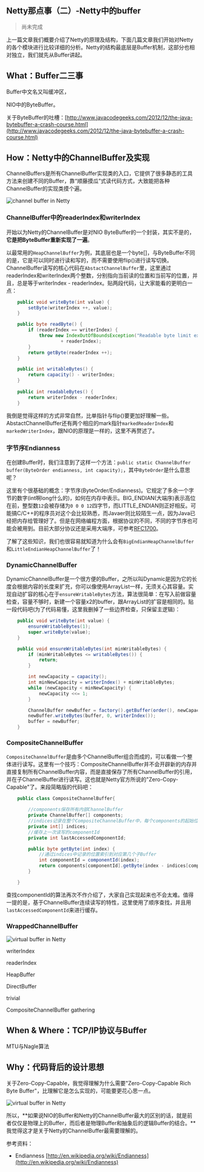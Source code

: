 Netty那点事（二）-Netty中的buffer
--------
>尚未完成

上一篇文章我们概要介绍了Netty的原理及结构，下面几篇文章我们开始对Netty的各个模块进行比较详细的分析。Netty的结构最底层是Buffer机制，这部分也相对独立，我们就先从Buffer讲起。

## What：Buffer二三事

Buffer中文名又叫缓冲区，

NIO中的ByteBuffer。

关于ByteBuffer的吐槽：[http://www.javacodegeeks.com/2012/12/the-java-bytebuffer-a-crash-course.html](http://www.javacodegeeks.com/2012/12/the-java-bytebuffer-a-crash-course.html)

## How：Netty中的ChannelBuffer及实现

ChannelBuffers是所有ChannelBuffer实现类的入口，它提供了很多静态的工具方法来创建不同的Buffer，靠“顺藤摸瓜”式读代码方式，大致能把各种ChannelBuffer的实现类摸个遍。

![channel buffer in Netty][1]


### ChannelBuffer中的readerIndex和writerIndex

开始以为Netty的ChannelBuffer是对NIO ByteBuffer的一个封装，其实不是的，**它是把ByteBuffer重新实现了一遍**。

以最常用的`HeapChannelBuffer`为例，其底层也是一个byte[]，与ByteBuffer不同的是，它是可以同时进行读和写的，而不需要使用flip()进行读写切换。ChannelBuffer读写的核心代码在`AbstactChannelBuffer`里，这里通过readerIndex和writerIndex两个整数，分别指向当前读的位置和当前写的位置，并且，总是等于writerIndex - readerIndex。贴两段代码，让大家能看的更明白一点：

```java
    public void writeByte(int value) {
        setByte(writerIndex ++, value);
    }

    public byte readByte() {
        if (readerIndex == writerIndex) {
            throw new IndexOutOfBoundsException("Readable byte limit exceeded: "
                    + readerIndex);
        }
        return getByte(readerIndex ++);
    }

    public int writableBytes() {
        return capacity() - writerIndex;
    }
    
    public int readableBytes() {
        return writerIndex - readerIndex;
    }
```

我倒是觉得这样的方式非常自然，比单指针与flip()要更加好理解一些。AbstactChannelBuffer还有两个相应的mark指针`markedReaderIndex`和`markedWriterIndex`，跟NIO的原理是一样的，这里不再赘述了。

### 字节序Endianness

在创建Buffer时，我们注意到了这样一个方法：`public static ChannelBuffer buffer(ByteOrder endianness, int capacity);`，其中`ByteOrder`是什么意思呢？

这里有个很基础的概念：字节序(ByteOrder/Endianness)。它规定了多余一个字节的数字(int啊long什么的)，如何在内存中表示。BIG_ENDIAN(大端序)表示高位在前，整型数`12`会被存储为`0 0 0 12`四字节，而LITTLE_ENDIAN则正好相反。可能搞C/C++的程序员对这个会比较熟悉，而Javaer则比较陌生一点，因为Java已经把内存给管理好了。但是在网络编程方面，根据协议的不同，不同的字节序也可能会被用到。目前大部分协议还是采用大端序，可参考[RFC1700](http://tools.ietf.org/html/rfc1700)。

了解了这些知识，我们也很容易就知道为什么会有`BigEndianHeapChannelBuffer`和`LittleEndianHeapChannelBuffer`了！

### DynamicChannelBuffer

DynamicChannelBuffer是一个很方便的Buffer，之所以叫Dynamic是因为它的长度会根据内容的长度来扩充，你可以像使用ArrayList一样，无须关心其容量。实现自动扩容的核心在于`ensureWritableBytes`方法，算法很简单：在写入前做容量检查，容量不够时，新建一个容量x2的buffer，跟ArrayList的扩容是相同的。贴一段代码吧(为了代码易懂，这里我删掉了一些边界检查，只保留主逻辑)：

```java
    public void writeByte(int value) {
        ensureWritableBytes(1);
        super.writeByte(value);
    }

    public void ensureWritableBytes(int minWritableBytes) {
        if (minWritableBytes <= writableBytes()) {
            return;
        }

        int newCapacity = capacity();
        int minNewCapacity = writerIndex() + minWritableBytes;
        while (newCapacity < minNewCapacity) {
            newCapacity <<= 1;
        }

        ChannelBuffer newBuffer = factory().getBuffer(order(), newCapacity);
        newBuffer.writeBytes(buffer, 0, writerIndex());
        buffer = newBuffer;
    }
```

### CompositeChannelBuffer

`CompositeChannelBuffer`是由多个ChannelBuffer组合而成的，可以看做一个整体进行读写。这里有一个技巧：CompositeChannelBuffer并不会开辟新的内存并直接复制所有ChannelBuffer内容，而是直接保存了所有ChannelBuffer的引用，并在子ChannelBuffer进行读写。这也就是Netty官方所说的"Zero-Copy-Capable"了。来段简略版的代码吧：

```java
	public class CompositeChannelBuffer{

	    //components保存所有内部ChannelBuffer
	    private ChannelBuffer[] components;
	    //indices记录在整个CompositeChannelBuffer中，每个components的起始位置
	    private int[] indices;
	    //缓存上一次读写的componentId
	    private int lastAccessedComponentId;

	    public byte getByte(int index) {
	        //通过indices中记录的位置索引到对应第几个子Buffer
	        int componentId = componentId(index);
	        return components[componentId].getByte(index - indices[componentId]);
	    }

	}	
```

查找componentId的算法再次不作介绍了，大家自己实现起来也不会太难。值得一提的是，基于ChannelBuffer连续读写的特性，这里使用了顺序查找，并且用`lastAccessedComponentId`来进行缓存。

### WrappedChannelBuffer

![virtual buffer in Netty][2]


writerIndex

readerIndex

HeapBuffer

DirectBuffer

trivial

CompositeChannelBuffer gathering

## When & Where：TCP/IP协议与Buffer

MTU与Nagle算法

## Why：代码背后的设计思想

关于Zero-Copy-Capable，我觉得理解为什么需要"Zero-Copy-Capable Rich Byte Buffer"，比理解它是怎么实现的，可能要更花心思一点。

![virtual buffer in Netty][3]

所以，**如果说NIO的Buffer和Netty的ChannelBuffer最大的区别的话，就是前者仅仅是物理上的Buffer，而后者是物理Buffer和抽象后的逻辑Buffer的结合。**我觉得这才是关于Netty的ChannelBuffer最需要理解的。

  [1]: http://static.oschina.net/uploads/space/2013/0925/081551_v8pK_190591.png
  [2]: http://static.oschina.net/uploads/space/2013/0925/074748_oSkl_190591.png
  [3]: http://netty.io/3.7/guide/images/combine-slice-buffer.png
  

参考资料：

* Endianness [http://en.wikipedia.org/wiki/Endianness](http://en.wikipedia.org/wiki/Endianness)
